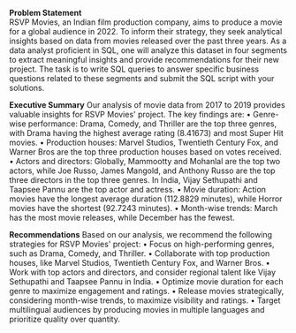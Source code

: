 **Problem Statement**  
RSVP Movies, an Indian film production company, aims to produce a movie for a global audience in 2022. To inform their strategy, they seek analytical insights based on data from movies released over the past three years. As a data analyst proficient in SQL, one will analyze this dataset in four segments to extract meaningful insights and provide recommendations for their new project.
The task is to write SQL queries to answer specific business questions related to these segments and submit the SQL script with your solutions.

**Executive Summary** 
Our analysis of movie data from 2017 to 2019 provides valuable insights for RSVP Movies' 
project. The key findings are: 
• Genre-wise performance: Drama, Comedy, and Thriller are the top three genres, 
with Drama having the highest average rating (8.41673) and most Super Hit movies. 
• Production houses: Marvel Studios, Twentieth Century Fox, and Warner Bros are the 
top three production houses based on votes received. 
• Actors and directors: Globally, Mammootty and Mohanlal are the top two actors, 
while Joe Russo, James Mangold, and Anthony Russo are the top three directors in 
the top three genres. In India, Vijay Sethupathi and Taapsee Pannu are the top actor 
and actress. 
• Movie duration: Action movies have the longest average duration (112.8829 
minutes), while Horror movies have the shortest (92.7243 minutes). 
• Month-wise trends: March has the most movie releases, while December has the 
fewest. 

**Recommendations** 
Based on our analysis, we recommend the following strategies for RSVP Movies' project: 
• Focus on high-performing genres, such as Drama, Comedy, and Thriller. 
• Collaborate with top production houses, like Marvel Studios, Twentieth Century Fox, 
and Warner Bros. 
• Work with top actors and directors, and consider regional talent like Vijay Sethupathi 
and Taapsee Pannu in India. 
• Optimize movie duration for each genre to maximize engagement and ratings. 
• Release movies strategically, considering month-wise trends, to maximize visibility 
and ratings. 
• Target multilingual audiences by producing movies in multiple languages and 
prioritize quality over quantity.


